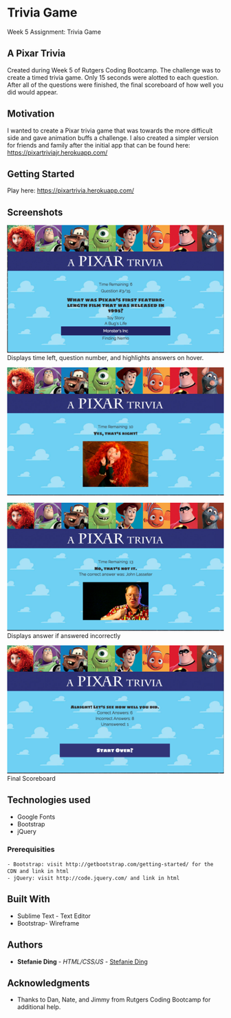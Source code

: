 # Trivia Game
Week 5 Assignment: Trivia Game

## A Pixar Trivia

Created during Week 5 of Rutgers Coding Bootcamp. The challenge was to create a timed trivia game. Only 15 seconds were alotted to each question. After all of the questions were finished, the final scoreboard of how well you did would appear.

## Motivation

I wanted to create a Pixar trivia game that was towards the more difficult side and gave animation buffs a challenge. I also created a simpler version for friends and family after the initial app that can be found here: https://pixartriviajr.herokuapp.com/

## Getting Started 
Play here: https://pixartrivia.herokuapp.com/

## Screenshots

![Question](assets/images/Question.png)
Displays time left, question number, and highlights answers on hover.

![Answer-Correct](assets/images/correct.png)

![Answer-Wrong](assets/images/wrong.png)
Displays answer if answered incorrectly

![Scoreboard](assets/images/Scoreboard.png)
Final Scoreboard

## Technologies used
- Google Fonts
- Bootstrap
- jQuery

### Prerequisities

```
- Bootstrap: visit http://getbootstrap.com/getting-started/ for the CDN and link in html
- jQuery: visit http://code.jquery.com/ and link in html
```

## Built With

* Sublime Text - Text Editor
* Bootstrap- Wireframe

## Authors

* **Stefanie Ding** - *HTML/CSS/JS* - [Stefanie Ding](https://github.com/StefanieDing)

## Acknowledgments

* Thanks to Dan, Nate, and Jimmy from Rutgers Coding Bootcamp for additional help.